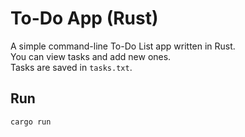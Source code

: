 # To-Do App (Rust)

A simple command-line To-Do List app written in Rust.  
You can view tasks and add new ones.  
Tasks are saved in `tasks.txt`.

## Run
```bash
cargo run

